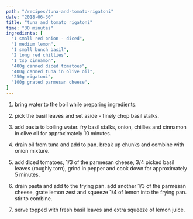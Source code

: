 ```yaml
---
path: "/recipes/tuna-and-tomato-rigatoni"
date: "2018-06-30"
title: "tuna and tomato rigatoni"
time: "30 minutes"
ingredients: [
  "1 small red onion - diced",
  "1 medium lemon",
  "1 small bunch basil",
  "2 long red chillies",
  "1 tsp cinnamon",
  "400g canned diced tomatoes",
  "400g canned tuna in olive oil",
  "250g rigatoni",
  "100g grated parmesan cheese",
]
---
```


1. bring water to the boil while preparing ingredients.

1. pick the basil leaves and set aside - finely chop basil stalks.

1. add pasta to boiling water. fry basil stalks, onion, chillies and cinnamon in olive oil for approximately 10 minutes.

1. drain oil from tuna and add to pan. break up chunks and combine with onion mixture.

1. add diced tomatoes, 1/3 of the parmesan cheese, 3/4 picked basil leaves (roughly torn), grind in pepper and cook down for approximately 5 minutes.

1. drain pasta and add to the frying pan. add another 1/3 of the parmesan cheese, grate lemon zest and squeeze 1/4 of lemon into the frying pan. stir to combine.

1. serve topped with fresh basil leaves and extra squeeze of lemon juice.